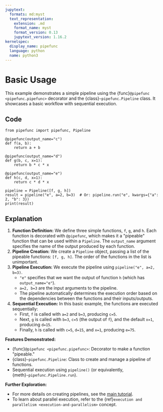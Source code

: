 ```yaml
---
jupytext:
  formats: md:myst
  text_representation:
    extension: .md
    format_name: myst
    format_version: 0.13
    jupytext_version: 1.16.2
kernelspec:
  display_name: pipefunc
  language: python
  name: python3
---
```


# Basic Usage

This example demonstrates a simple pipeline using the {func}`@pipefunc <pipefunc.pipefunc>` decorator and the {class}`~pipefunc.Pipeline` class. It showcases a basic workflow with sequential execution.

## Code

```{code-cell} ipython3
from pipefunc import pipefunc, Pipeline

@pipefunc(output_name="c")
def f(a, b):
    return a + b

@pipefunc(output_name="d")
def g(b, c, x=1):
    return b * c * x

@pipefunc(output_name="e")
def h(c, d, x=1):
    return c * d * x

pipeline = Pipeline([f, g, h])
result = pipeline("e", a=2, b=3)  # Or: pipeline.run("e", kwargs={"a": 2, "b": 3})
print(result)
```

## Explanation

1. **Function Definition:** We define three simple functions, `f`, `g`, and `h`. Each function is decorated with `@pipefunc`, which makes it a "pipeable" function that can be used within a `Pipeline`. The `output_name` argument specifies the name of the output produced by each function.
2. **Pipeline Creation:** We create a `Pipeline` object, passing a list of the pipeable functions: `[f, g, h]`. The order of the functions in the list is unimportant.
3. **Pipeline Execution:** We execute the pipeline using `pipeline("e", a=2, b=3)`.
   - `"e"` specifies that we want the output of function `h` (which has `output_name="e"`).
   - `a=2, b=3` are the input arguments to the pipeline.
   - The pipeline automatically determines the execution order based on the dependencies between the functions and their inputs/outputs.
4. **Sequential Execution:** In this basic example, the functions are executed sequentially:
   - First, `f` is called with `a=2` and `b=3`, producing `c=5`.
   - Next, `g` is called with `b=3`, `c=5` (the output of `f`), and the default `x=1`, producing `d=15`.
   - Finally, `h` is called with `c=5`, `d=15`, and `x=1`, producing `e=75`.

**Features Demonstrated:**

- {func}`@pipefunc <pipefunc.pipefunc>`: Decorator to make a function "pipeable."
- {class}`~pipefunc.Pipeline`: Class to create and manage a pipeline of functions.
- Sequential execution using `pipeline()` (or equivalently, {meth}`~pipefunc.Pipeline.run`).

**Further Exploration:**

- For more details on creating pipelines, see the [main tutorial](../tutorial.md).
- To learn about parallel execution, refer to the {ref}`execution and parallelism <execution-and-parallelism>` concept.
